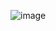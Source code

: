 ![image](https://github.com/KamranHussen71/module_9_assignmentt/assets/140729209/aeb4d57d-2ec2-4bf6-ad32-843b984c4dbd)

